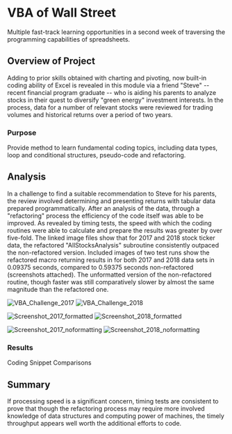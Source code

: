 #  VBA of Wall Street
Multiple fast-track learning opportunities in a second week of traversing the programming capabilities of spreadsheets.

##   Overview of Project
Adding to prior skills obtained with charting and pivoting, now built-in coding ability of Excel is revealed in this module via a friend "Steve" -- recent financial program graduate -- who is aiding his parents to analyze stocks in their quest to diversify "green energy" investment interests.  In the process, data for a number of relevant stocks were reviewed for trading volumes and historical returns over a period of two years.

###  Purpose
Provide method to learn fundamental coding topics, including data types, loop and conditional structures, pseudo-code and refactoring.

##  Analysis
In a challenge to find a suitable recommendation to Steve for his parents, the review involved determining and presenting returns with tabular data prepared programmatically. After an analysis of the data, through a "refactoring" process the efficiency of the code itself was able to be improved. As revealed by timing tests, the speed with which the coding routines were able to calculate and prepare the results was greater by over five-fold.  The linked image files show that for 2017 and 2018 stock ticker data, the refactored "AllStocksAnalysis" subroutine consistently outpaced the non-refactored version. Included images of two test runs show  the refactored macro returning results in for both 2017 and 2018 data sets in 0.09375 seconds, compared to 0.59375 seconds non-refactored (screenshots attached). The unformatted version of the non-refactored routine, though faster was still comparatively slower by almost the same magnitude than the refactored one.

![VBA_Challenge_2017](https://user-images.githubusercontent.com/106628649/173988297-587226b3-2510-484f-acd0-671586f6c89c.png)
![VBA_Challenge_2018](https://user-images.githubusercontent.com/106628649/173988493-5215c3aa-7728-4ff4-910d-6b6b741ced68.png)

![Screenshot_2017_formatted](https://user-images.githubusercontent.com/106628649/173988578-a71c8ec7-a1f5-42b4-9899-737c8a7388bf.png)
![Screenshot_2018_formatted](https://user-images.githubusercontent.com/106628649/173988602-99ac8046-a0f4-4563-99b3-8ab26aa659e6.png)

![Screenshot_2017_noformatting](https://user-images.githubusercontent.com/106628649/173989063-ae175185-0cbb-4817-a67e-bed9bf6e4e84.png)
![Screenshot_2018_noformatting](https://user-images.githubusercontent.com/106628649/173989092-a8f24e2f-cd6b-4d2d-97cc-37e6326363f7.png)

### Results
Coding Snippet Comparisons





## Summary
If processing speed is a significant concern, timing tests are consistent to prove that though the refactoring process may require more involved knowledge of data structures and computing power of machines, the timely throughput appears well worth the additional efforts to code.
